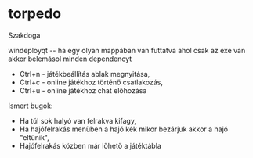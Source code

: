 # torpedo
Szakdoga

windeployqt	-- ha egy olyan mappában van futtatva ahol csak az exe van akkor belemásol minden dependencyt

- Ctrl+n - játékbeállítás ablak megnyitása,
- Ctrl+c - online játékhoz történő csatlakozás,
- Ctrl+u - online játékhoz chat előhozása

Ismert bugok: 
- Ha túl sok halyó van felrakva kifagy,
- Ha hajófelrakás menüben a hajó kék mikor bezárjuk akkor a hajó "eltűnik",
- Hajófelrakás közben már lőhető a játéktábla